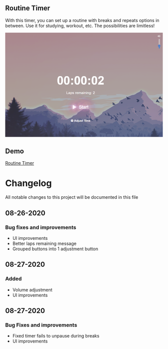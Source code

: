 ## Routine Timer
With this timer, you can set up a routine with breaks and repeats options in between. Use it for studying, workout, etc. The possibilities are limitless!

![alt text](/src/assets/img/routinetimer-v2.PNG)

## Demo
[Routine Timer](http://routinetimer.com/)

# Changelog

All notable changes to this project will be documented in this file

## 08-26-2020
### Bug fixes and improvements
- UI improvements
- Better laps remaining message
- Grouped buttons into 1 adjustment button

## 08-27-2020
### Added
- Volume adjustment
- UI improvements

## 08-27-2020
### Bug Fixes and improvements
- Fixed timer fails to unpause during breaks
- UI improvements